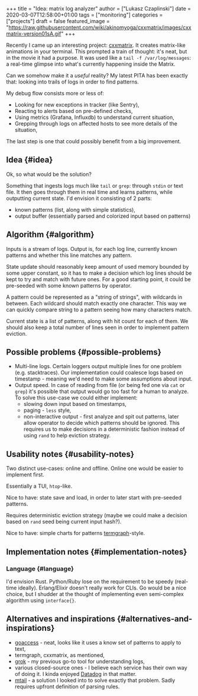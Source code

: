 +++
title = "Idea: matrix log analyzer"
author = ["Lukasz Czaplinski"]
date = 2020-03-07T12:58:00+01:00
tags = ["monitoring"]
categories = ["projects"]
draft = false
featured_image = "https://raw.githubusercontent.com/wiki/akinomyoga/cxxmatrix/images/cxxmatrix-version01sA.gif"
+++

Recently I came up an interesting project: [cxxmatrix](https://github.com/akinomyoga/cxxmatrix). It creates matrix-like animations
in your terminal. This prompted a train of thought: it's neat, but in the movie
it had a purpose. It was used like a `tail -f /var/log/messages`: a real-time
glimpse into what's currently happening inside the Matrix.

Can we somehow make it a _useful_ reality? My latest PITA has been exactly that:
looking into trails of logs in order to find patterns.

My debug flow consists more or less of:

-   Looking for new exceptions in tracker (like Sentry),
-   Reacting to alerts based on pre-defined checks,
-   Using metrics (Grafana, Influxdb) to understand current situation,
-   Grepping through logs on affected hosts to see more details of the situation,

The last step is one that could possibly benefit from a big improvement.


## Idea {#idea}

Ok, so what would be the solution?

Something that ingests logs much like `tail` or `grep`: through `stdin` or text file.
It then goes through them in real time and learns patterns, while outputting
current state.
I'd envision it consisting of 2 parts:

-   known patterns (list, along with simple statistics),
-   output buffer (essentially parsed and colorized input based on patterns)


## Algorithm {#algorithm}

Inputs is a stream of logs.
Output is, for each log line, currently known patterns and whether this line
matches any pattern.

State update should reasonably keep amount of used memory bounded by some upper
constant, so it has to make a decision which log lines should be kept to try and
match with future ones. For a good starting point, it could be pre-seeded with
some known patterns by operator.

A pattern could be represented as a "string of strings", with wildcards in
between. Each wildcard should match exactly one character. This way we can
quickly compare string to a pattern seeing how many characters match.

Current state is a list of patterns, along with hit count for each of them. We
should also keep a total number of lines seen in order to implement pattern
eviction.


## Possible problems {#possible-problems}

-   Multi-line logs. Certain loggers output multiple lines for one problem (e.g.
    stacktraces). Our implementation could coalesce logs based on timestamp -
    meaning we'd need to make some assumptions about input.
-   Output speed. In case of reading from file (or being fed one via `cat` or
    `grep`) it's possible that output would go too fast for a human to analyze. To
    solve this use-case we could either implement:
    -   slowing down input based on timestamps,
    -   paging - `less` style,
    -   non-interactive output - first analyze and spit out patterns, later allow
        operator to decide which patterns should be ignored. This requires us to
        make decisions in a deterministic fashion instead of using `rand` to help
        eviction strategy.


## Usability notes {#usability-notes}

Two distinct use-cases: online and offline. Online one would be easier to
implement first.

Essentially a TUI, `htop`-like.

Nice to have: state save and load, in order to later start with pre-seeded patterns.

Requires deterministic eviction strategy (maybe we could make a decision based
on `rand` seed being current input hash?).

Nice to have: simple charts for patterns [termgraph](https://github.com/mkaz/termgraph)-style.


## Implementation notes {#implementation-notes}


### Language {#language}

I'd envision Rust. Python/Ruby lose on the requirement to be speedy (real-time
ideally). Erlang/Elixir doesn't really work for CLIs. Go would be a nice choice,
but I shudder at the thought of implementing even semi-complex algorithm using
`interface{}`.


## Alternatives and inspirations {#alternatives-and-inspirations}

-   [goaccess](https://goaccess.io) - neat, looks like it uses a know set of patterns to apply to text,
-   termgraph, cxxmatrix, as mentioned,
-   [grok](https://www.elastic.co/guide/en/logstash/current/plugins-filters-grok.html) - my previous go-to tool for understanding logs,
-   various closed-source ones - I believe each service has their own way of doing
    it. I kinda enjoyed [Datadog](https://docs.datadoghq.com/logs/processing/processors/?tab=ui#grok-parser) in that matter.
-   [mtail](https://github.com/google/mtail) - a solution I looked into to solve exactly that problem. Sadly requires
    upfront definition of parsing rules.
